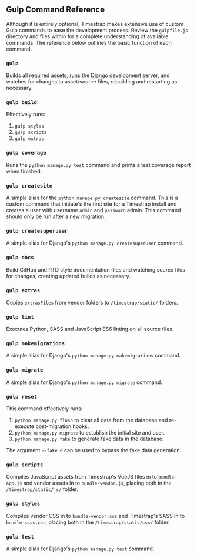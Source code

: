## Gulp Command Reference

Although it is entirely optional, Timestrap makes extensive use of custom Gulp
commands to ease the development process. Review the `gulpfile.js` directory 
and files within for a complete understanding of available commands. The 
reference below outlines the basic function of each command.

### `gulp`

Builds all required assets, runs the Django development server, and watches for
changes to asset/source files, rebuilding and restarting as necessary.

### `gulp build`

Effectively runs:

1. `gulp styles`
1. `gulp scripts`
1. `gulp extras`

### `gulp coverage`

Runs the `python manage.py test` command and prints a test coverage report when
finished.

### `gulp createsite`

A simple alias for the `python manage.py createsite` command. This is a custom 
command that initiate's the first site for a Timestrap install and creates a 
user with username `admin` and `password` admin. This command should only be 
run after a new migration.

### `gulp createsuperuser`

A simple alias for Django's `python manage.py createsuperuser` command.

### `gulp docs`

Build GitHub and RTD style documentation files and watching source files for 
changes, creating updated builds as necessary.

### `gulp extras`

Copies `extrasFiles` from vendor folders to `/timestrap/static/` folders.

### `gulp lint`

Executes Python, SASS and JavaScript ES6 linting on all source files.

### `gulp makemigrations`

A simple alias for Django's `python manage.py makemigrations` command.

### `gulp migrate`

A simple alias for Django's `python manage.py migrate` command.

### `gulp reset`

This command effectively runs:

1. `python manage.py flush` to clear all data from the database and re-execute
post-migration hooks.
1. `python manage.py migrate` to establish the initial site and user.
1. `python manage.py fake` to generate fake data in the database.

The argument `--fake 0` can be used to bypass the fake data generation.

### `gulp scripts`

Compiles JavaScript assets from Timestrap's VueJS files in to `bundle-app.js` 
and vendor assets in to `bundle-vendor.js`, placing both in the 
`/timestrap/static/js/` folder.

### `gulp styles`

Compiles vendor CSS in to `bundle-vendor.css` and Timestrap's SASS in to 
`bundle-scss.css`, placing both in the `/timestrap/static/css/` folder.

### `gulp test`

A simple alias for Django's `python manage.py test` command.
